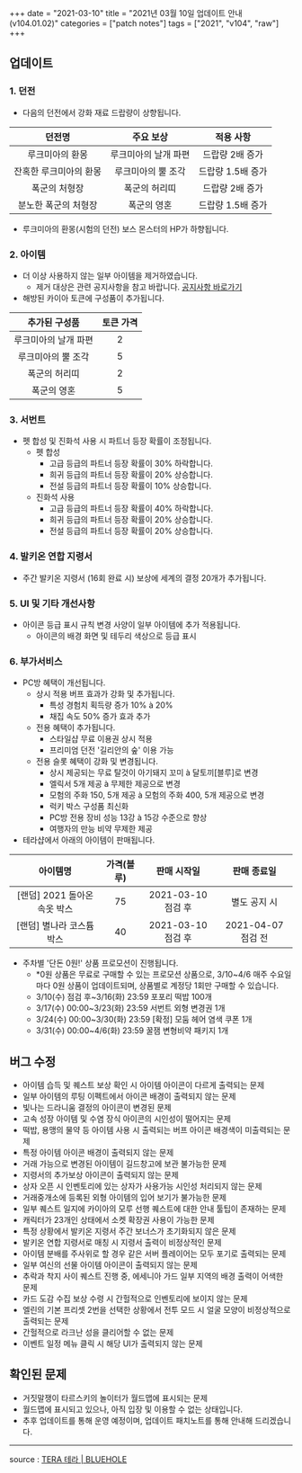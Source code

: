 +++
date = "2021-03-10"
title = "2021년 03월 10일 업데이트 안내 (v104.01.02)"
categories = ["patch notes"]
tags = ["2021", "v104", "raw"]
+++

## 업데이트

### 1. 던전
- 다음의 던전에서 강화 재료 드랍량이 상향됩니다.

| 던전명 | 주요 보상 | 적용 사항 |
| :-: | :-: | :-: |
| 루크미아의 환몽 | 루크미아의 날개 파편 | 드랍량 2배 증가 |
| 잔혹한 루크미아의 환몽 | 루크미아의 뿔 조각 | 드랍량 1.5배 증가 |
| 폭군의 처형장 | 폭군의 허리띠 | 드랍량 2배 증가 |
| 분노한 폭군의 처형장 | 폭군의 영혼 | 드랍량 1.5배 증가 |

- 루크미아의 환몽(시험의 던전) 보스 몬스터의 HP가 하향됩니다.

### 2. 아이템
- 더 이상 사용하지 않는 일부 아이템을 제거하였습니다.
  - 제거 대상은 관련 공지사항을 참고 바랍니다. [공지사항 바로가기](https://playtera.co.kr/news/notice/173)
- 해방된 카이아 토큰에 구성품이 추가됩니다.

| 추가된 구성품 | 토큰 가격 |
| :-: | :-: |
| 루크미아의 날개 파편 | 2 |
| 루크미아의 뿔 조각 | 5 |
| 폭군의 허리띠 | 2 |
| 폭군의 영혼 | 5 |

### 3. 서번트
- 펫 합성 및 진화석 사용 시 파트너 등장 확률이 조정됩니다.
  - 펫 합성
    - 고급 등급의 파트너 등장 확률이 30% 하락합니다.
    - 희귀 등급의 파트너 등장 확률이 20% 상승합니다.
    - 전설 등급의 파트너 등장 확률이 10% 상승합니다.
  - 진화석 사용
    - 고급 등급의 파트너 등장 확률이 40% 하락합니다.
    - 희귀 등급의 파트너 등장 확률이 20% 상승합니다.
    - 전설 등급의 파트너 등장 확률이 20% 상승합니다.

### 4. 발키온 연합 지령서
- 주간 발키온 지령서 (16회 완료 시) 보상에 세계의 결정 20개가 추가됩니다.

### 5. UI 및 기타 개선사항
- 아이콘 등급 표시 규칙 변경 사양이 일부 아이템에 추가 적용됩니다.
  - 아이콘의 배경 화면 및 테두리 색상으로 등급 표시

### 6. 부가서비스
- PC방 혜택이 개선됩니다.
  - 상시 적용 버프 효과가 강화 및 추가됩니다.
    - 특성 경험치 획득량 증가 10% à 20%
    - 채집 속도 50% 증가 효과 추가
  - 전용 혜택이 추가됩니다.
    - 스타일샵 무료 이용권 상시 적용
    - 프리미엄 던전 '길리안의 숲' 이용 가능
  - 전용 슬롯 혜택이 강화 및 변경됩니다.
    - 상시 제공되는 무료 탈것이 아기돼지 꼬미 à 달토끼[블루]로 변경
    - 엘릭서 5개 제공 à 무제한 제공으로 변경
    - 모험의 주화 150, 5개 제공 à 모험의 주화 400, 5개 제공으로 변경
    - 럭키 박스 구성품 최신화
    - PC방 전용 장비 성능 13강 à 15강 수준으로 향상
    - 여행자의 만능 비약 무제한 제공
- 테라샵에서 아래의 아이템이 판매됩니다.

| 아이템명 | 가격(블루) | 판매 시작일 | 판매 종료일 |
| :-: | :-: | :-: | :-: |
| [랜덤] 2021 돌아온 속옷 박스 | 75 | 2021-03-10 점검 후 | 별도 공지 시 |
| [랜덤] 별나라 코스튬 박스 | 40 | 2021-03-10 점검 후 | 2021-04-07 점검 전 |

- 주차별 '단돈 0원!' 상품 프로모션이 진행됩니다.
  - *0원 상품은 무료로 구매할 수 있는 프로모션 상품으로, 3/10~4/6 매주 수요일마다 0원 상품이 업데이트되며, 상품별로 계정당 1회만 구매할 수 있습니다.
  - 3/10(수) 점검 후~3/16(화) 23:59 포포리 떡밥 100개
  - 3/17(수) 00:00~3/23(화) 23:59 서번트 외형 변경권 1개
  - 3/24(수) 00:00~3/30(화) 23:59 [확정] 모둠 헤어 염색 쿠폰 1개
  - 3/31(수) 00:00~4/6(화) 23:59 꿀잼 변형비약 패키지 1개

## 버그 수정

- 아이템 습득 및 퀘스트 보상 확인 시 아이템 아이콘이 다르게 출력되는 문제
- 일부 아이템의 루팅 이펙트에서 아이콘 배경이 출력되지 않는 문제
- 빛나는 드라니움 결정의 아이콘이 변경된 문제
- 고속 성장 아이템 및 수염 장식 아이콘의 시인성이 떨어지는 문제
- 떡밥, 용맹의 물약 등 아이템 사용 시 출력되는 버프 아이콘 배경색이 미출력되는 문제
- 특정 아이템 아이콘 배경이 출력되지 않는 문제
- 거래 가능으로 변경된 아이템이 길드창고에 보관 불가능한 문제
- 지령서의 추가보상 아이콘이 출력되지 않는 문제
- 상자 오픈 시 인벤토리에 있는 상자가 사용가능 시인성 처리되지 않는 문제
- 거래중개소에 등록된 외형 아이템의 입어 보기가 불가능한 문제
- 일부 퀘스트 일지에 카이아의 모루 선행 퀘스트에 대한 안내 툴팁이 존재하는 문제
- 캐릭터가 23개인 상태에서 소켓 확장권 사용이 가능한 문제
- 특정 상황에서 발키온 지령서 주간 보너스가 초기화되지 않은 문제
- 발키온 연합 지령서로 매칭 시 지령서 출력이 비정상적인 문제
- 아이템 분배를 주사위로 할 경우 같은 서버 플레이어는 모두 포기로 출력되는 문제
- 일부 여신의 선물 아이템 아이콘이 출력되지 않는 문제
- 추락과 착지 사이 퀘스트 진행 중, 에세니아 가드 일부 지역의 배경 출력이 어색한 문제
- 카드 도감 수집 보상 수령 시 간헐적으로 인벤토리에 보이지 않는 문제
- 엘린의 기본 프리셋 2번을 선택한 상황에서 전투 모드 시 얼굴 모양이 비정상적으로 출력되는 문제
- 간헐적으로 라크난 성을 클리어할 수 없는 문제
- 이벤트 일정 메뉴 클릭 시 해당 UI가 출력되지 않는 문제
 
## 확인된 문제

- 거짓말쟁이 타르스키의 놀이터가 월드맵에 표시되는 문제
- 월드맵에 표시되고 있으나, 아직 입장 및 이용할 수 없는 상태입니다.
- 추후 업데이트를 통해 운영 예정이며, 업데이트 패치노트를 통해 안내해 드리겠습니다.

----

source : [TERA 테라 | BLUEHOLE](https://playtera.co.kr/news/updates/179)

